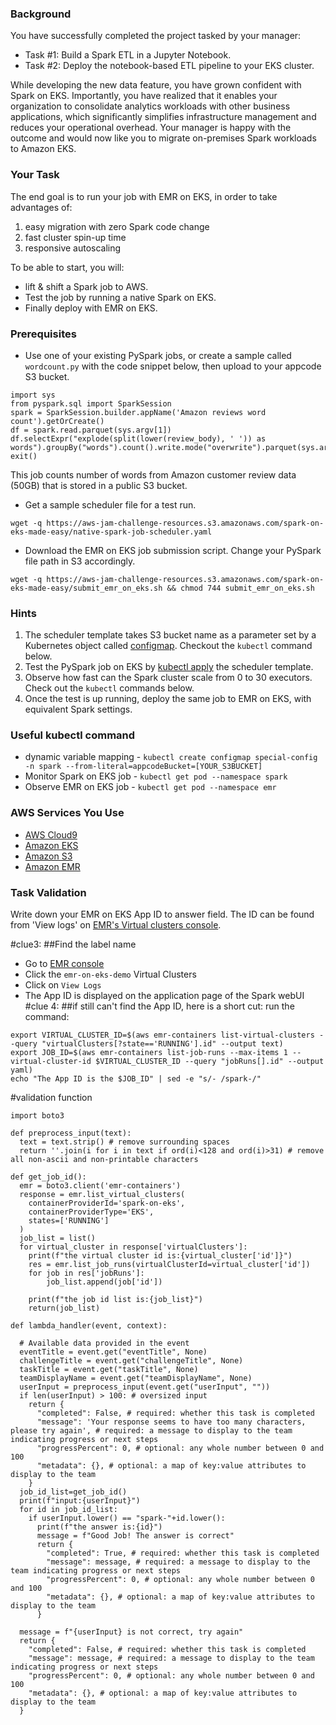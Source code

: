 ### Background

You have successfully completed the project tasked by your manager:
* Task #1: Build a Spark ETL in a Jupyter Notebook.
* Task #2: Deploy the notebook-based ETL pipeline to your EKS cluster.

While developing the new data feature, you have grown confident with Spark on EKS. Importantly, you have realized that it enables your organization to consolidate analytics workloads with other business applications, which significantly simplifies infrastructure management and reduces your operational overhead. Your manager is happy with the outcome and would now like you to migrate on-premises Spark workloads to Amazon EKS.

### Your Task

The end goal is to run your job with EMR on EKS, in order to take advantages of:
 1. easy migration with zero Spark code change
 2. fast cluster spin-up time
 3. responsive autoscaling  

To be able to start, you will:
- lift & shift a Spark job to AWS. 
- Test the job by running a native Spark on EKS.
- Finally deploy with EMR on EKS.

### Prerequisites
* Use one of your existing PySpark jobs, or create a sample called `wordcount.py` with the code snippet below, then upload to your appcode S3 bucket.
```
import sys
from pyspark.sql import SparkSession
spark = SparkSession.builder.appName('Amazon reviews word count').getOrCreate()
df = spark.read.parquet(sys.argv[1])
df.selectExpr("explode(split(lower(review_body), ' ')) as words").groupBy("words").count().write.mode("overwrite").parquet(sys.argv[2])
exit()
```
This job counts number of words from Amazon customer review data (50GB) that is stored in a public S3 bucket.

* Get a sample scheduler file for a test run. 
```
wget -q https://aws-jam-challenge-resources.s3.amazonaws.com/spark-on-eks-made-easy/native-spark-job-scheduler.yaml
```
* Download the EMR on EKS job submission script. Change your PySpark file path in S3 accordingly.
```
wget -q https://aws-jam-challenge-resources.s3.amazonaws.com/spark-on-eks-made-easy/submit_emr_on_eks.sh && chmod 744 submit_emr_on_eks.sh
```
### Hints
1. The scheduler template takes S3 bucket name as a parameter set by a Kubernetes object called [configmap](https://kubernetes.io/docs/concepts/configuration/configmap/). Checkout the `kubectl` command below.
2. Test the PySpark job on EKS by [kubectl apply](https://jamesdefabia.github.io/docs/user-guide/kubectl/kubectl_apply/) the scheduler template. 
3. Observe how fast can the Spark cluster scale from 0 to 30 executors. Check out  the `kubectl` commands below.
4. Once the test is up running, deploy the same job to EMR on EKS, with equivalent Spark settings.

### Useful kubectl command
- dynamic variable mapping - `kubectl create configmap special-config -n spark --from-literal=appcodeBucket=[YOUR_S3BUCKET]`
- Monitor Spark on EKS job - `kubectl get pod --namespace spark`
- Observe EMR on EKS job - `kubectl get pod --namespace emr`

### AWS Services You Use
- [AWS Cloud9](https://console.aws.amazon.com/cloud9)
- [Amazon EKS](https://console.aws.amazon.com/eks)
- [Amazon S3](https://console.aws.amazon.com/s3)
- [Amazon EMR](https://console.aws.amazon.com/elasticmapreduce)

### Task Validation
Write down your EMR on EKS App ID to answer field. The ID can be found from 'View logs' on [EMR's Virtual clusters console](https://console.aws.amazon.com/elasticmapreduce).


#clue3:
##Find the label name
- Go to [EMR console](https://console.aws.amazon.com/elasticmapreduce)
- Click the `emr-on-eks-demo` Virtual Clusters
- Click on `View Logs`
- The App ID is displayed on the application page of the Spark webUI
#clue 4:
##if still can't find the App ID, here is a short cut:
run the command:
```
export VIRTUAL_CLUSTER_ID=$(aws emr-containers list-virtual-clusters --query "virtualClusters[?state=='RUNNING'].id" --output text)
export JOB_ID=$(aws emr-containers list-job-runs --max-items 1 --virtual-cluster-id $VIRTUAL_CLUSTER_ID --query "jobRuns[].id" --output yaml)
echo "The App ID is the $JOB_ID" | sed -e "s/- /spark-/"
```
#validation function

```python3
import boto3

def preprocess_input(text):
  text = text.strip() # remove surrounding spaces
  return ''.join(i for i in text if ord(i)<128 and ord(i)>31) # remove all non-ascii and non-printable characters

def get_job_id():
  emr = boto3.client('emr-containers')
  response = emr.list_virtual_clusters(
    containerProviderId='spark-on-eks',
    containerProviderType='EKS',
    states=['RUNNING']
  )
  job_list = list()
  for virtual_cluster in response['virtualClusters']:
    print(f"the virtual cluster id is:{virtual_cluster['id']}")
    res = emr.list_job_runs(virtualClusterId=virtual_cluster['id'])
    for job in res['jobRuns']:
    	job_list.append(job['id'])
        
    print(f"the job id list is:{job_list}")
    return(job_list)
  
def lambda_handler(event, context):

  # Available data provided in the event
  eventTitle = event.get("eventTitle", None)
  challengeTitle = event.get("challengeTitle", None)
  taskTitle = event.get("taskTitle", None)
  teamDisplayName = event.get("teamDisplayName", None)
  userInput = preprocess_input(event.get("userInput", ""))
  if len(userInput) > 100: # oversized input
    return {
      "completed": False, # required: whether this task is completed
      "message": 'Your response seems to have too many characters, please try again', # required: a message to display to the team indicating progress or next steps
      "progressPercent": 0, # optional: any whole number between 0 and 100
      "metadata": {}, # optional: a map of key:value attributes to display to the team
    }
  job_id_list=get_job_id()
  print(f"input:{userInput}")
  for id in job_id_list:
    if userInput.lower() == "spark-"+id.lower():
      print(f"the answer is:{id}")
      message = f"Good Job! The answer is correct"
      return {
        "completed": True, # required: whether this task is completed
        "message": message, # required: a message to display to the team indicating progress or next steps
        "progressPercent": 0, # optional: any whole number between 0 and 100
        "metadata": {}, # optional: a map of key:value attributes to display to the team
      }

  message = f"{userInput} is not correct, try again"
  return {
    "completed": False, # required: whether this task is completed
    "message": message, # required: a message to display to the team indicating progress or next steps
    "progressPercent": 0, # optional: any whole number between 0 and 100
    "metadata": {}, # optional: a map of key:value attributes to display to the team
  }
  ```